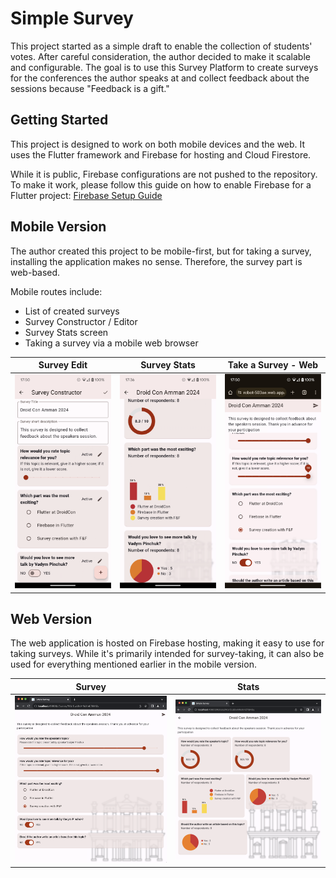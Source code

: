 # Simple Survey

This project started as a simple draft to enable the collection of students' votes.
After careful consideration, the author decided to make it scalable and configurable.
The goal is to use this Survey Platform to create surveys for the conferences the author speaks at
and collect feedback about the sessions because "Feedback is a gift."

## Getting Started

This project is designed to work on both mobile devices and the web.
It uses the Flutter framework and Firebase for hosting and Cloud Firestore.

While it is public, Firebase configurations are not pushed to the repository.
To make it work, please follow this guide on how to enable Firebase for a Flutter project:
[Firebase Setup Guide](https://firebase.google.com/docs/flutter/setup?platform=android)

## Mobile Version

The author created this project to be mobile-first, but for taking a survey, installing the
application makes no sense.
Therefore, the survey part is web-based.

Mobile routes include:

- List of created surveys
- Survey Constructor / Editor
- Survey Stats screen
- Taking a survey via a mobile web browser

| Survey Edit                       | Survey Stats                         | Take a Survey - Web                 |
|-----------------------------------|--------------------------------------|-------------------------------------|
| ![Survey Edi](www/pixel_edit.png) | ![Survey Stats](www/pixel_stats.png) | ![Take a Survey](www/pixel_web.png) |

## Web Version

The web application is hosted on Firebase hosting, making it easy to use for taking surveys.
While it's primarily intended for survey-taking, it can also be used for everything mentioned
earlier in the mobile version.

| Survey                            | Stats                           | 
|-----------------------------------|---------------------------------|
| ![Web Survey](www/web_survey.png) | ![Web Stats](www/web_stats.png) |
